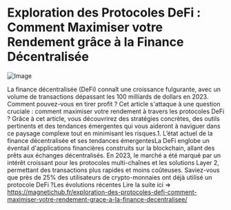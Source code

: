 # Exploration des Protocoles DeFi : Comment Maximiser votre Rendement grâce à la Finance Décentralisée

![Image](https://images.pexels.com/photos/730547/pexels-photo-730547.jpeg?auto=compress&cs=tinysrgb&h=650&w=940)

La finance décentralisée (DeFi) connaît une croissance fulgurante, avec un volume de transactions dépassant les 100 milliards de dollars en 2023. Comment pouvez-vous en tirer profit ? Cet article s'attaque à une question cruciale : comment maximiser votre rendement à travers les protocoles DeFi ? Grâce à cet article, vous découvrirez des stratégies concrètes, des outils pertinents et des tendances émergentes qui vous aideront à naviguer dans ce paysage complexe tout en minimisant les risques.1. L’état actuel de la finance décentralisée et ses tendances émergentesLa DeFi englobe un éventail d'applications financières construits sur la blockchain, allant des prêts aux échanges décentralisés. En 2023, le marché a été marqué par un intérêt croissant pour les protocoles multi-chaînes et les solutions Layer 2, permettant des transactions plus rapides et moins coûteuses. Saviez-vous que près de 25% des utilisateurs de crypto-monnaies ont déjà utilisé un protocole DeFi ?Les évolutions récentes Lire la suite ici => https://magnetichub.fr/exploration-des-protocoles-defi-comment-maximiser-votre-rendement-grace-a-la-finance-decentralisee/
